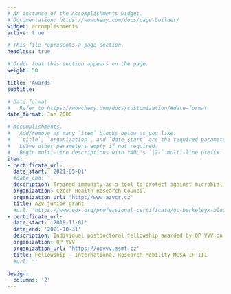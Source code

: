 ```yaml
---
# An instance of the Accomplishments widget.
# Documentation: https://wowchemy.com/docs/page-builder/
widget: accomplishments
active: true

# This file represents a page section.
headless: true

# Order that this section appears on the page.
weight: 50

title: 'Awards'
subtitle:

# Date format
#   Refer to https://wowchemy.com/docs/customization/#date-format
date_format: Jan 2006

# Accomplishments.
#   Add/remove as many `item` blocks below as you like.
#   `title`, `organization`, and `date_start` are the required parameters.
#   Leave other parameters empty if not required.
#   Begin multi-line descriptions with YAML's `|2-` multi-line prefix.
item:
- certificate_url:
  date_start: '2021-05-01'
  #date_end: ''
  description: Trained immunity as a tool to protect against microbial and SARS-CoV-2 severe pneumonia, ~350k €
  organization: Czech Health Research Council
  organization_url: 'http://www.azvcr.cz'
  title: AZV junior grant
  #url: 'https://www.edx.org/professional-certificate/uc-berkeleyx-blockchain-fundamentals'
- certificate_url:
  date_start: '2019-11-01'
  date_end: '2021-10-31'
  description: Individual postdoctoral fellowship awarded by OP VVV on Marie Skłodowska-Curie Action IF proposals.
  organization: OP VVV
  organization_url: 'https://opvvv.msmt.cz'
  title: Fellowship - International Research Mobility MCSA-IF III
  #url: ""

design:
  columns: '2'
---
```

